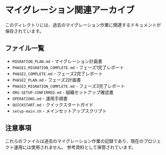 # マイグレーション関連アーカイブ

このディレクトリには、過去のマイグレーション作業に関連するドキュメントが保存されています。

## ファイル一覧

- `MIGRATION_PLAN.md` - マイグレーション計画書
- `PHASE1_MIGRATION_COMPLETE.md` - フェーズ1完了レポート
- `PHASE2_COMPLETE.md` - フェーズ2完了レポート
- `PHASE2_PLAN.md` - フェーズ2計画書
- `PHASE3_MIGRATION_COMPLETE.md` - フェーズ3完了レポート
- `ORG-SETUP-CONFIRMED.md` - 組織セットアップ確認書
- `OPERATIONS.md` - 運用手順書
- `QUICKSTART.md` - クイックスタートガイド
- `setup-main.sh` - メインセットアップスクリプト

## 注意事項

これらのファイルは過去のマイグレーション作業の記録であり、現在のプロジェクト運用には使用されません。
参考資料として保管されています。

